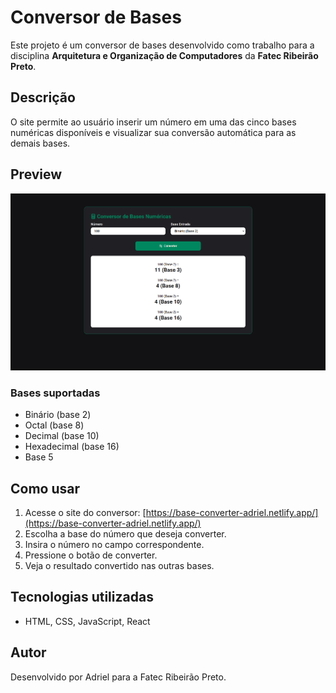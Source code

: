 # Conversor de Bases

Este projeto é um conversor de bases desenvolvido como trabalho para a disciplina **Arquitetura e Organização de Computadores** da **Fatec Ribeirão Preto**.

## Descrição

O site permite ao usuário inserir um número em uma das cinco bases numéricas disponíveis e visualizar sua conversão automática para as demais bases.

## Preview

![Preview do Conversor de Bases](.github/preview.png)

### Bases suportadas

- Binário (base 2)
- Octal (base 8)
- Decimal (base 10)
- Hexadecimal (base 16)
- Base 5

## Como usar

1. Acesse o site do conversor: [https://base-converter-adriel.netlify.app/](https://base-converter-adriel.netlify.app/)
2. Escolha a base do número que deseja converter.
3. Insira o número no campo correspondente.
4. Pressione o botão de converter.
5. Veja o resultado convertido nas outras bases.

## Tecnologias utilizadas

- HTML, CSS, JavaScript, React

## Autor

Desenvolvido por Adriel para a Fatec Ribeirão Preto.
